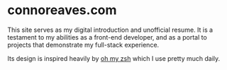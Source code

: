 # connoreaves.com

This site serves as my digital introduction and unofficial resume. It is a testament to my abilities as a front-end developer, and as a portal to projects that demonstrate my full-stack experience.

Its design is inspired heavily by [oh my zsh](https://ohmyz.sh/) which I use pretty much daily.
